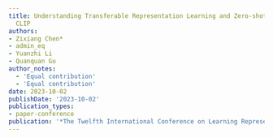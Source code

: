 ```yaml
---
title: Understanding Transferable Representation Learning and Zero-shot Transfer in
  CLIP
authors:
- Zixiang Chen*
- admin_eq
- Yuanzhi Li
- Quanquan Gu
author_notes:
  - 'Equal contribution'
  - 'Equal contribution'
date: 2023-10-02
publishDate: '2023-10-02'
publication_types:
- paper-conference
publication: '*The Twelfth International Conference on Learning Representations*'
---
```

